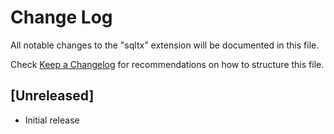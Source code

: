 # Change Log

All notable changes to the "sqltx" extension will be documented in this file.

Check [Keep a Changelog](http://keepachangelog.com/) for recommendations on how to structure this file.

## [Unreleased]

- Initial release